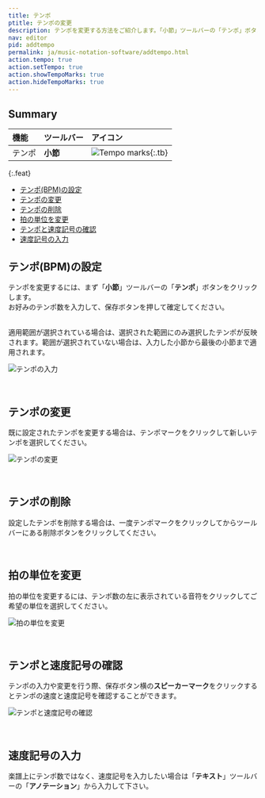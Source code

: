 ```yaml
---
title: テンポ
ptitle: テンポの変更
description: テンポを変更する方法をご紹介します。「小節」ツールバーの「テンポ」ボタンから設定することができます。
nav: editor
pid: addtempo
permalink: ja/music-notation-software/addtempo.html
action.tempo: true
action.setTempo: true
action.showTempoMarks: true
action.hideTempoMarks: true
---
```


## Summary

| 機能 | ツールバー | アイコン |
|:--------|:--------|:-----|
| テンポ | **小節** | ![Tempo marks](https://prod.flat-cdn.com/img/icons/editorActions/tempo.svg){:.tb} |
{:.feat}

* [テンポ(BPM)の設定](#テンポbpmの設定)
* [テンポの変更](#テンポの変更)
* [テンポの削除](#テンポの削除)
* [拍の単位を変更](#拍の単位を変更)
* [テンポと速度記号の確認](#テンポと速度記号の確認)
* [速度記号の入力](#速度記号の入力)

## テンポ(BPM)の設定

テンポを変更するには、まず「**小節**」ツールバーの「**テンポ**」ボタンをクリックします。
<br>お好みのテンポ数を入力して、保存ボタンを押して確定してください。

<br>適用範囲が選択されている場合は、選択された範囲にのみ選択したテンポが反映されます。範囲が選択されていない場合は、入力した小節から最後の小節まで適用されます。

![テンポの入力](/help/assets/img/editor-ja/tempo.png)

<br>

## テンポの変更

既に設定されたテンポを変更する場合は、テンポマークをクリックして新しいテンポを選択してください。

![テンポの変更](/help/assets/img/editor-ja/tempo-change.png)

<br>

## テンポの削除

設定したテンポを削除する場合は、一度テンポマークをクリックしてからツールバーにある削除ボタンをクリックしてください。

<br>

## 拍の単位を変更

拍の単位を変更するには、テンポ数の左に表示されている音符をクリックしてご希望の単位を選択してください。

![拍の単位を変更](/help/assets/img/editor-ja/tempo-beat-unit.gif)

<br>

## テンポと速度記号の確認

テンポの入力や変更を行う際、保存ボタン横の**スピーカーマーク**をクリックするとテンポの速度と速度記号を確認することができます。

![テンポと速度記号の確認](/help/assets/img/editor-ja/tempo-advanced.gif)

<br>

## 速度記号の入力

楽譜上にテンポ数ではなく、速度記号を入力したい場合は「**テキスト**」ツールバーの「**アノテーション**」から入力して下さい。